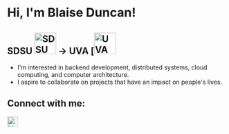 # Hi, I'm Blaise Duncan!

## SDSU  <img src="https://upload.wikimedia.org/wikipedia/commons/thumb/7/7c/San_Diego_State_Aztecs_logo.svg/351px-San_Diego_State_Aztecs_logo.svg.png?20170216201152" alt="SDSU Logo" width=50> → UVA [<img src="[https://commons.wikimedia.org/wiki/File:Virginia_Cavaliers_text_logo.svg]](https://upload.wikimedia.org/wikipedia/commons/8/8c/Virginia_Cavaliers_text_logo.svg)(https://upload.wikimedia.org/wikipedia/commons/8/8c/Virginia_Cavaliers_text_logo.svg" alt="UVA Logo" width=50>
- I'm interested in backend development, distributed systems, cloud computing, and computer architecture.
- I aspire to collaborate on projects that have an impact on people's lives.
## **Connect with me:**
<a href="https://www.linkedin.com/in/blaise-duncan/">
    <img src="https://upload.wikimedia.org/wikipedia/commons/c/ca/LinkedIn_logo_initials.png" alt="LinkedIn" width="24" height="24">
</a>
